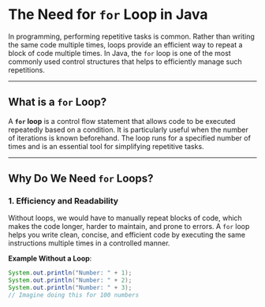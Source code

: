 # The Need for `for` Loop in Java

In programming, performing repetitive tasks is common. Rather than writing the same code multiple times, loops provide an efficient way to repeat a block of code multiple times. In Java, the `for` loop is one of the most commonly used control structures that helps to efficiently manage such repetitions.

---

## What is a `for` Loop?

A **`for` loop** is a control flow statement that allows code to be executed repeatedly based on a condition. It is particularly useful when the number of iterations is known beforehand. The loop runs for a specified number of times and is an essential tool for simplifying repetitive tasks.

---

## Why Do We Need `for` Loops?

### 1. **Efficiency and Readability**
Without loops, we would have to manually repeat blocks of code, which makes the code longer, harder to maintain, and prone to errors. A `for` loop helps you write clean, concise, and efficient code by executing the same instructions multiple times in a controlled manner.

**Example Without a Loop**:
```java
System.out.println("Number: " + 1);
System.out.println("Number: " + 2);
System.out.println("Number: " + 3);
// Imagine doing this for 100 numbers

